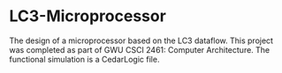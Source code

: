 # LC3-Microprocessor
The design of a microprocessor based on the LC3 dataflow. This project was completed as part of GWU CSCI 2461: Computer Architecture.
The functional simulation is a CedarLogic file.
